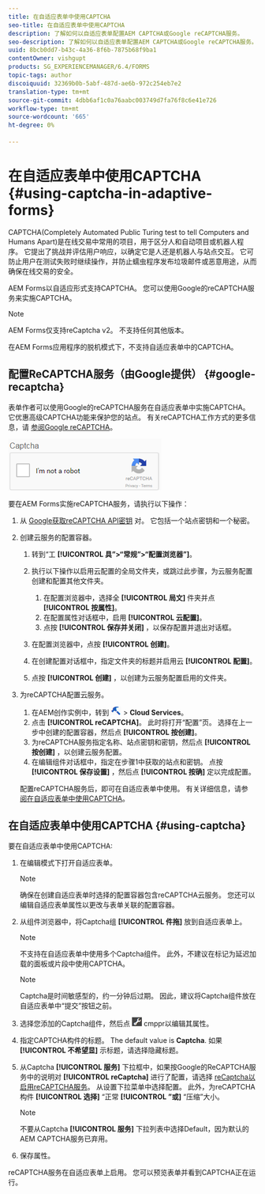 ```yaml
---
title: 在自适应表单中使用CAPTCHA
seo-title: 在自适应表单中使用CAPTCHA
description: 了解如何以自适应表单配置AEM CAPTCHA或Google reCAPTCHA服务。
seo-description: 了解如何以自适应表单配置AEM CAPTCHA或Google reCAPTCHA服务。
uuid: 8bcb0dd7-b43c-4a36-8f6b-7875b68f9ba1
contentOwner: vishgupt
products: SG_EXPERIENCEMANAGER/6.4/FORMS
topic-tags: author
discoiquuid: 32369b0b-5abf-487d-ae6b-972c254eb7e2
translation-type: tm+mt
source-git-commit: 4dbb6af1c0a76aabc003749d7fa76f8c6e41e726
workflow-type: tm+mt
source-wordcount: '665'
ht-degree: 0%

---
```



# 在自适应表单中使用CAPTCHA {#using-captcha-in-adaptive-forms}

CAPTCHA(Completely Automated Public Turing test to tell Computers and Humans Apart)是在线交易中常用的项目，用于区分人和自动项目或机器人程序。 它提出了挑战并评估用户响应，以确定它是人还是机器人与站点交互。 它可防止用户在测试失败时继续操作，并防止蠕虫程序发布垃圾邮件或恶意用途，从而确保在线交易的安全。

AEM Forms以自适应形式支持CAPTCHA。 您可以使用Google的reCAPTCHA服务来实施CAPTCHA。

>[!NOTE]
>
>AEM Forms仅支持reCaptcha v2。 不支持任何其他版本。
>
>在AEM Forms应用程序的脱机模式下，不支持自适应表单中的CAPTCHA。

## 配置ReCAPTCHA服务（由Google提供） {#google-recaptcha}

表单作者可以使用Google的reCAPTCHA服务在自适应表单中实施CAPTCHA。 它优惠高级CAPTCHA功能来保护您的站点。 有关reCAPTCHA工作方式的更多信息，请 [参阅Google reCAPTCHA](https://developers.google.com/recaptcha/)。

![recaptcha](assets/recaptcha.png)

要在AEM Forms实施reCAPTCHA服务，请执行以下操作：

1. 从 [Google获取reCAPTCHA API密钥](https://www.google.com/recaptcha/admin) 对。 它包括一个站点密钥和一个秘密。
1. 创建云服务的配置容器。

   1. 转到“工 **[!UICONTROL 具”>“常规”>“配置浏览器”]**。
   1. 执行以下操作以启用云配置的全局文件夹，或跳过此步骤，为云服务配置创建和配置其他文件夹。

      1. 在配置浏览器中，选择全 **[!UICONTROL 局文]** 件夹并点 **[!UICONTROL 按属性]**。
      1. 在配置属性对话框中，启用 **[!UICONTROL 云配置]**。
      1. 点按 **[!UICONTROL 保存并关闭]** ，以保存配置并退出对话框。
   1. 在配置浏览器中，点按 **[!UICONTROL 创建]**。
   1. 在创建配置对话框中，指定文件夹的标题并启用云 **[!UICONTROL 配置]**。
   1. 点按 **[!UICONTROL 创建]** ，以创建为云服务配置启用的文件夹。


1. 为reCAPTCHA配置云服务。

   1. 在AEM创作实例中，转到 ![工具](assets/tools.png) > **Cloud Services**。
   1. 点击 **[!UICONTROL reCAPTCHA]**。 此时将打开“配置”页。 选择在上一步中创建的配置容器，然后点 **[!UICONTROL 按创建]**。
   1. 为reCAPTCHA服务指定名称、站点密钥和密钥，然后点 **[!UICONTROL 按创建]** ，以创建云服务配置。
   1. 在编辑组件对话框中，指定在步骤1中获取的站点和密钥。 点按 **[!UICONTROL 保存设置]** ，然后点 **[!UICONTROL 按确]** 定以完成配置。

   配置reCAPTCHA服务后，即可在自适应表单中使用。 有关详细信息，请参 [阅在自适应表单中使用CAPTCHA](#using-captcha)。

## 在自适应表单中使用CAPTCHA {#using-captcha}

要在自适应表单中使用CAPTCHA:

1. 在编辑模式下打开自适应表单。

   >[!NOTE]
   >
   >确保在创建自适应表单时选择的配置容器包含reCAPTCHA云服务。 您还可以编辑自适应表单属性以更改与表单关联的配置容器。

1. 从组件浏览器中，将Captcha组 **[!UICONTROL 件拖]** 放到自适应表单上。

   >[!NOTE]
   >
   >不支持在自适应表单中使用多个Captcha组件。 此外，不建议在标记为延迟加载的面板或片段中使用CAPTCHA。

   >[!NOTE]
   >
   >Captcha是时间敏感型的，约一分钟后过期。 因此，建议将Captcha组件放在自适应表单中“提交”按钮之前。

1. 选择您添加的Captcha组件，然后点 ![按](assets/cmppr.png) cmppr以编辑其属性。
1. 指定CAPTCHA构件的标题。 The default value is **Captcha**. 如果 **[!UICONTROL 不希望显]** 示标题，请选择隐藏标题。
1. 从Captcha **[!UICONTROL 服务]** 下拉框中，如果按Google的ReCAPTCHA服务中的说明对 **[!UICONTROL reCaptcha]** 进行了配置，请选择 [reCaptcha以启用reCAPTCHA服务](#google-recaptcha)。 从设置下拉菜单中选择配置。 此外，为reCAPTCHA构件 **[!UICONTROL 选择]** “正常 **[!UICONTROL ”或]** “压缩”大小。

   >[!NOTE]
   >
   >不要从Captcha **[!UICONTROL 服务]** 下拉列表中选择Default，因为默认的AEM CAPTCHA服务已弃用。

1. 保存属性。

reCAPTCHA服务在自适应表单上启用。 您可以预览表单并看到CAPTCHA正在运行。
